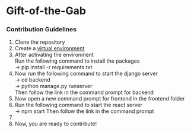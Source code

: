 # Gift-of-the-Gab
### Contribution Guidelines
<ol>
  <li>Clone the repository</li>
  <li>Create a <a href="https://uoa-eresearch.github.io/eresearch-cookbook/recipe/2014/11/26/python-virtual-env/">virtual environment</a></li>
  <li>
    After activating the environment <br>
    Run the following command to install the packages <br>
    <span>
      -> pip install -r requirements.txt
    </span>
  </li>
  <li>
    Now run the following command to start the django server <br>
    -> cd backend <br>
    -> python manage.py runserver <br>
    Then follow the link in the command prompt for backend
  </li>
  <li>Now open a new command prompt for frontend in the <bold>frontend</bold> folder</li>
  <li>
    Run the following command to start the react server <br>
    -> npm start
    Then follow the link in the command prompt
  <li>
  <li>Now, you are ready to contribute!</li>
</ol>
